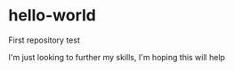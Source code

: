 # hello-world
First repository test

I'm just looking to further my skills, I'm hoping this will help
